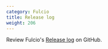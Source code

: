 ```yaml
---
category: Fulcio
title: Release log
weight: 206
---
```


Review Fulcio's [Release log](https://github.com/sigstore/fulcio/releases) on GitHub.